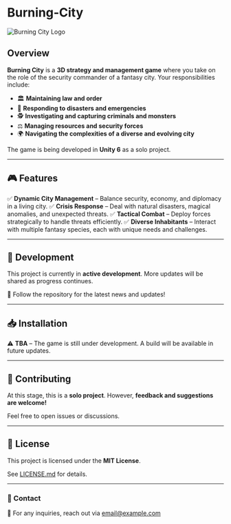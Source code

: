 # Burning-City

![Burning City Logo](assets/logo.png)

## Overview
**Burning City** is a **3D strategy and management game** where you take on the role of the security commander of a fantasy city. Your responsibilities include:

- 🏛️ **Maintaining law and order**
- 🚒 **Responding to disasters and emergencies**
- 🕵️ **Investigating and capturing criminals and monsters**
- ⚖️ **Managing resources and security forces**
- 🌍 **Navigating the complexities of a diverse and evolving city**

The game is being developed in **Unity 6** as a solo project.

---

## 🎮 Features

✅ **Dynamic City Management** – Balance security, economy, and diplomacy in a living city.
✅ **Crisis Response** – Deal with natural disasters, magical anomalies, and unexpected threats.
✅ **Tactical Combat** – Deploy forces strategically to handle threats efficiently.
✅ **Diverse Inhabitants** – Interact with multiple fantasy species, each with unique needs and challenges.

---

## 🚀 Development
This project is currently in **active development**. More updates will be shared as progress continues.

📌 Follow the repository for the latest news and updates!

---

## 📥 Installation
⚠️ **TBA** – The game is still under development. A build will be available in future updates.

---

## 🤝 Contributing
At this stage, this is a **solo project**. However, **feedback and suggestions are welcome!**

Feel free to open issues or discussions.

---

## 📜 License
This project is licensed under the **MIT License**.

See [LICENSE.md](LICENSE.md) for details.

---

### 📧 Contact
📨 For any inquiries, reach out via [email@example.com](mailto:email@example.com)

